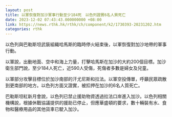 ```yaml
---
layout: post
title: 以軍恢復對加沙軍事行動至少184死　以色列證實6名人質死亡
date: 2023-12-02 07:43:43.000000000 +08:00
link: https://news.rthk.hk/rthk/ch/component/k2/1730393-20231202.htm
categories: rthk
---
```


以色列與巴勒斯坦武裝組織哈馬斯的臨時停火結束後，以軍恢復對加沙地帶的軍事行動。

以軍說，出動地面、空中和海上力量，打擊哈馬斯在加沙的大約200個目標。加沙衛生部門說，至少184人死亡，近590人受傷，死傷者多數是婦女及兒童。

以軍部分攻擊目標位於加沙南部的汗尤尼斯和拉法。以軍空投傳單，呼籲民眾疏散到更南部的地方。以色列方面又證實，被扣押在加沙的6名人質死亡。

巴勒斯坦紅新月會說，以色列已禁止援助物資透過拉法口岸進入加沙。以色列相關機構說，根據休戰協議提供的援助已停止，但應華盛頓的要求，數十輛裝有水、食物和醫療用品的其他貨車已駛入加沙。
